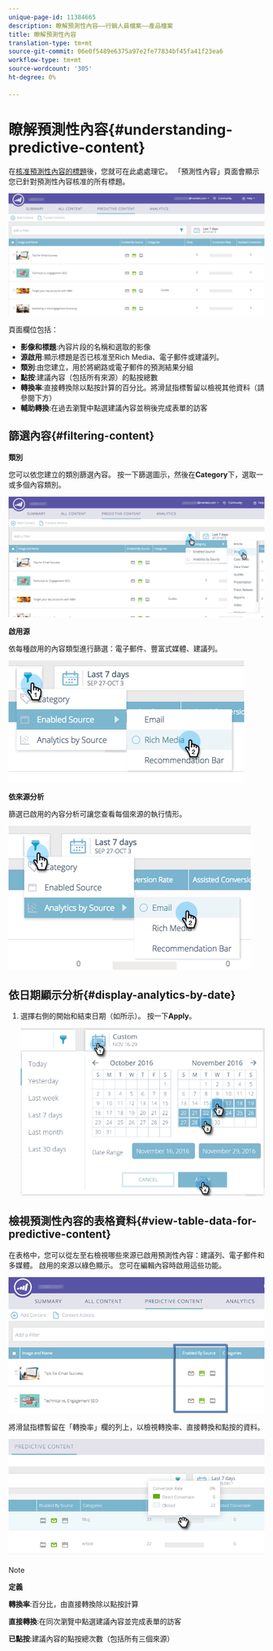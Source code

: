 ```yaml
---
unique-page-id: 11384665
description: 瞭解預測性內容——行銷人員檔案——產品檔案
title: 瞭解預測性內容
translation-type: tm+mt
source-git-commit: 06e0f5489e6375a97e2fe77834bf45fa41f23ea6
workflow-type: tm+mt
source-wordcount: '305'
ht-degree: 0%

---
```



# 瞭解預測性內容{#understanding-predictive-content}

在[核准預測性內容的標題](/help/marketo/product-docs/predictive-content/working-with-all-content/approve-a-title-for-predictive-content.md)後，您就可在此處處理它。 「預測性內容」頁面會顯示您已針對預測性內容核准的所有標題。

![](assets/image2017-10-3-9-3a21-3a38.png)

頁面欄位包括：

* **影像和標題**:內容片段的名稱和選取的影像
* **源啟用**:顯示標題是否已核准至Rich Media、電子郵件或建議列。
* **類別**:由您建立，用於將網路或電子郵件的預測結果分組
* **點按**:建議內容（包括所有來源）的點按總數
* **轉換率**:直接轉換除以點按計算的百分比。將滑鼠指標暫留以檢視其他資料（請參閱下方）
* **輔助轉換**:在過去瀏覽中點選建議內容並稍後完成表單的訪客

## 篩選內容{#filtering-content}

**類別**

您可以依您建立的類別篩選內容。 按一下篩選圖示，然後在&#x200B;**Category**&#x200B;下，選取一或多個內容類別。

![](assets/image2017-10-3-9-3a24-3a38.png)

**啟用源**

依每種啟用的內容類型進行篩選：電子郵件、豐富式媒體、建議列。

![](assets/image2017-10-3-9-3a25-3a9.png)

**依來源分析**

篩選已啟用的內容分析可讓您查看每個來源的執行情形。

![](assets/image2017-10-3-9-3a25-3a34.png)

## 依日期顯示分析{#display-analytics-by-date}

1. 選擇右側的開始和結束日期（如所示）。 按一下&#x200B;**Apply**。

   ![](assets/predictive-content-filter-by-date-hands.png)

## 檢視預測性內容的表格資料{#view-table-data-for-predictive-content}

在表格中，您可以從左至右檢視哪些來源已啟用預測性內容：建議列、電子郵件和多媒體。 啟用的來源以綠色顯示。 您可在編輯內容時啟用這些功能。

![](assets/image2017-10-3-9-3a26-3a25.png)

將滑鼠指標暫留在「轉換率」欄的列上，以檢視轉換率、直接轉換和點按的資料。

![](assets/predictive-content-conversion-rate-popup-hand.png)

>[!NOTE]
>
>**定義**
>
>**轉換率**:百分比，由直接轉換除以點按計算
>
>**直接轉換**:在同次瀏覽中點選建議內容並完成表單的訪客
>
>**已點按**:建議內容的點按總次數（包括所有三個來源）
